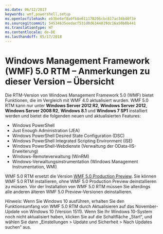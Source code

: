 ```yaml
---
ms.date: 06/12/2017
keywords: wmf,powershell,setup
ms.openlocfilehash: eb3be6ef8a0fb8e611178206cbc817ac34b40f3e
ms.sourcegitcommit: 54534635eedacf531d8d6344019dc16a50b8b441
ms.translationtype: HT
ms.contentlocale: de-DE
ms.lasthandoff: 05/17/2018
---
```

# <a name="windows-management-framework-wmf-50-rtm-release-notes-overview"></a>Windows Management Framework (WMF) 5.0 RTM – Anmerkungen zu dieser Version – Übersicht

Die RTM-Version von Windows Management Framework 5.0 (WMF) bietet Funktionen, die im Vergleich mit WMF 4.0 aktualisiert wurden. WMF 5.0 RTM kann nur unter **Windows Server 2012 R2**, **Windows Server 2012**, **Windows Server 2008 R2**, **Windows 8.1** und **Windows 7 SP1** installiert werden und bietet die folgenden neuen und aktualisierten Features:

- Windows PowerShell
- Just Enough Administration (JEA)
- Windows PowerShell Desired State Configuration (DSC)
- Windows PowerShell Integrated Scripting Environment (ISE)
- Windows PowerShell-Webdienste (Verwaltung der OData-IIS-Erweiterung)
- Windows-Remoteverwaltung (WinRM)
- Windows-Verwaltungsinstrumentation (Windows Management Instrumentation, WMI)

WMF 5.0 RTM ersetzt die Version [WMF 5.0 Production Preview](http://blogs.msdn.com/b/powershell/archive/2015/08/31/windows-management-framework-5-0-production-preview-is-now-available.aspx). Sie können WMF 5.0 RTM installieren, ohne WMF 5.0 Production Preview deinstallieren zu müssen. Vor der Installation von WMF 5.0 RTM müssen Sie allerdings alle anderen älteren WMF 5.0 Preview-Versionen deinstallieren.

*Hinweis:* Wenn Sie Windows 10 ausführen, erhalten Sie den Funktionsumfang von WMF 5.0 RTM durch Aktualisieren auf das November-Update von Windows 10 (Version 1511). Wenn Sie Ihr Windows 10-System noch nicht aktualisiert haben, klicken Sie auf die Schaltfläche „Start“, und wählen Sie dann „Einstellungen > Update und Sicherheit > Nach Updates suchen“ aus.
